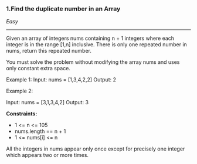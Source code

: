 ### 1.Find the duplicate number in an Array

<i>Easy </i>
<hr>

Given an array of integers nums containing n + 1 integers where each integer is in the range [1,n] inclusive.
There is only one repeated number in nums, return this repeated number.

You must solve the problem without modifying the array nums and uses only constant extra space.

Example 1:
Input: nums = [1,3,4,2,2]
Output: 2

Example 2:

Input: nums = [3,1,3,4,2]
Output: 3

<b>Constraints:</b>

<ul>
<li>1 <= n <= 105</li>
<li>nums.length == n + 1</li>
<li>1 <= nums[i] <= n</li>
</ul>
All the integers in nums appear only once except for precisely one integer which appears two or more times.

